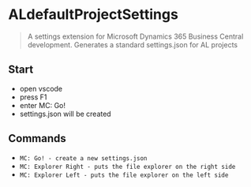 # ALdefaultProjectSettings

> A settings extension for Microsoft Dynamics 365 Business Central development. Generates a standard settings.json for AL projects

## Start

- open vscode
- press F1
- enter MC: Go!
- settings.json will be created

## Commands

- `MC: Go! - create a new settings.json `
- `MC: Explorer Right - puts the file explorer on the right side`
- `MC: Explorer Left - puts the file explorer on the left side`
